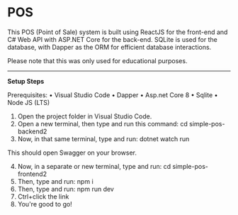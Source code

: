 # POS
This POS (Point of Sale) system is built using ReactJS for the front-end and C# Web API with ASP.NET Core for the back-end. SQLite is used for the database, with Dapper as the ORM for efficient database interactions.

Please note that this was only used for educational purposes.

____________________

**Setup Steps**

Prerequisites:
• Visual Studio Code
• Dapper
• Asp.net Core 8
• Sqlite
• Node JS (LTS)

1. Open the project folder in Visual Studio Code.
2. Open a new terminal, then type and run this command: cd simple-pos-backend2
3. Now, in that same terminal, type and run: dotnet watch run

This should open Swagger on your browser.

4. Now, in a separate or new terminal, type and run: cd simple-pos-frontend2
5. Then, type and run: npm i
6. Then, type and run: npm run dev
7. Ctrl+click the link
8. You're good to go!




